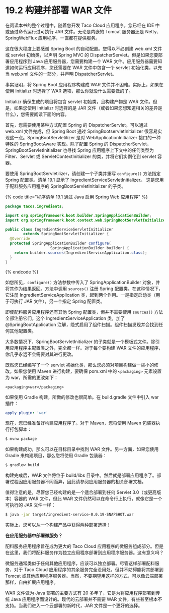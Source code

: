 # 19.2 构建并部署 WAR 文件

在阅读本书的整个过程中，随着您开发 Taco Cloud 应用程序，您已经在 IDE 中或通过命令运行过可执行 JAR 文件。无论是内嵌的 Tomcat 服务器还是 Netty、SpringWebFlux 应用程序，一直都在提供服务。

这在很大程度上要感谢 Spring Boot 的自动配置。您得以不必创建 web.xml 文件或 servlet 初始类，以声明 Spring MVC 的 DispatcherServlet。但是如果您要部署应用程序到 Java 应用服务器，您需要构建一个 WAR 文件。应用服务器需要知道如何运行应用程序，您还需要在 WAR 文件中包含一个 servlet 初始化类，以充当 web.xml 文件的一部分，并声明 DispatcherServlet。

事实证明，将 Spring Boot 应用程序构建成 WAR 文件并不困难。实际上，如果在使用 Initializr 时选择了 WAR 选项，那么你就没什么需要做的了。

Initializr 确保生成的项目将包含 servlet 初始类，且构建产物是 WAR 文件。但是，如果您使用 Initializr 时选择的是 JAR 文件（或者如果您想知道相关的差异是什么），您需要阅读下面的内容。

首先，您需要使用某种方式配置 Spring 的 DispatcherServlet。可以通过 web.xml 文件完成，但 Spring Boot 通过 SpringBootservletInitializer 很容易实现这一点。SpringBootServletilizer 是对 WebApplicationInitializer 接口的一种特殊的 SpringBootAware 实现。除了配置 Spring 的 DispatcherServlet，SpringBootServletInitializer 也寻找 Spring 应用程序上下文中的任何类型为 Filter、Servlet 或 ServletContextInitializer 的类，并将它们实例化到 servlet 容器。

要使用 SpringBootServletilizer，请创建一个子类并重写 `configure()` 方法指定 Spring 配置类。清单 19.1 显示了 IngredientServiceServletInitializer。 这是您用于配料服务应用程序的 SpringBootServletInitializer 的子类。

{% code title="程序清单 19.1 通过 Java 启用 Spring Web 应用程序" %}
```java
package tacos.ingredients;

import org.springframework.boot.builder.SpringApplicationBuilder;
import org.springframework.boot.context.web.SpringBootServletInitializer;

public class IngredientServiceServletInitializer
        extends SpringBootServletInitializer {
  @Override
  protected SpringApplicationBuilder configure(
                    SpringApplicationBuilder builder) {
    return builder.sources(IngredientServiceApplication.class);
  }
}
```
{% endcode %}

如您所见，`configure()` 方法参数中传入了 SpringApplicationBuilder 对象，并将其作为结果返回。方法中调用 `sources()` 注册 Spring 配置类。在这种情况下，它注册 IngredientServiceApplication 类，起到两个作用。一是指定启动类（用于可执行 JAR 文件），另一个指定 Spring 配置类。

即使配料服务应用程序还有其他 Spring 配置类，但并不需要使用 `sources()` 方法全部注册它们。这个 IngredientServiceApplication 类，加了 @SpringBootApplication 注解，隐式启用了组件扫描。组件扫描发现并会找到任何其他配置类。

大多数情况下，SpringBootServletInitializer 的子类就是一个模板式文件。除引用应用程序主配置类之外，完全都一样。对于每个要构建 WAR 文件的应用程序，你几乎永远不会需要对其进行更改。

既然您已经编写了一个 servlet 初始化类，那么您必须对项目构建做一些小的修改。如果您使用 Maven 进行构建，要确保 pom.xml 中的 `<packaging>` 元素设置为 war，所需的更改如下：

```markup
<packaging>war</packaging>
```

如果使用 Gradle 构建，所做的修改也很简单。在 build.gradle 文件中引入 war 插件：

```yaml
apply plugin: 'war'
```

现在，您已经准备好构建应用程序了。对于 Maven，您将使用 Maven 包装器执行打包脚本：

```bash
$ mvnw package
```

如果构建成功，那么可以在目标目录中找到 WAR 文件。另一方面，如果您使用 Gradle 来构建项目，那么您将使用 Gradle 包装器：

```bash
$ gradlew build
```

构建完成后，WAR 文件将位于 build/libs 目录中。然后就是部署应用程序了。部署过程因应用服务器不同而异，因此请参阅应用服务器的相关部署文档。

值得注意的是，尽管您已经构建的是一个适合部署到任何 Servlet 3.0（或更高版本）容器的 WAR 文件，但此 WAR 文件仍然可以在命令行上执行，就像它是一个可执行的 JAR 文件一样：

```bash
$ java -jar target/ingredient-service-0.0.19-SNAPSHOT.war
```

实际上，您可以从一个构建产品中获得两种部署选择！

**在应用服务器中部署微服务？**

配料服务应用程序旨在成为更大的 Taco Cloud 应用程序的微服务组成部分。但是在这里，我们将配料服务作为独立应用程序部署到应用程序服务器。这有意义吗？

微服务通常类似于任何其他应用程序，应该可以独立部署。尽管这样部署配料服务，对于 Taco Cloud 应用程序的其余服务完全没用处，但并不妨碍能将其部署到 Tomcat 或其他应用程序服务器。当然，不要期望用这样的方式，可以像云端部署那样，自由扩展应用程序。

WAR 文件做为 Java 部署的主要方式有 20 多年了，它是为将应用程序部署到传统 Java 应用程序而设计的。现代的云部署并不需要 WAR 文件，有些甚至根本不支持。当我们进入一个云部署的新时代，JAR 文件是一个更好的选择。

